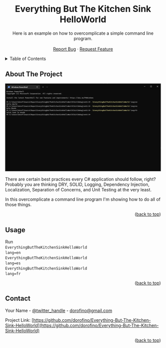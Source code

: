 
<!-- PROJECT LOGO -->
<br />
<div align="center">
<h1 align="center">Everything But The Kitchen Sink HelloWorld</h1>

  <p align="center">
     Here is an example on how to overcomplicate a simple command line program.
    <br />
    <br /> 
    <a href="https://github.com/dorofino/Everything-But-The-Kitchen-Sink-HelloWorld/issues">Report Bug</a>
    ·
    <a href="https://github.com/dorofino/Everything-But-The-Kitchen-Sink-HelloWorld/issues">Request Feature</a>
  </p>
</div>



<!-- TABLE OF CONTENTS -->
<details>
  <summary>Table of Contents</summary>
  <ol>
    <li>
      <a href="#about-the-project">About The Project</a>
      <ul>
        <li><a href="#built-with">Built With</a></li>
      </ul>
    </li>
    <li>
      <a href="#getting-started">Getting Started</a>
      <ul>
        <li><a href="#prerequisites">Prerequisites</a></li>
        <li><a href="#installation">Installation</a></li>
      </ul>
    </li>
    <li><a href="#usage">Usage</a></li>
    <li><a href="#roadmap">Roadmap</a></li>
    <li><a href="#contributing">Contributing</a></li>
    <li><a href="#license">License</a></li>
    <li><a href="#contact">Contact</a></li>
    <li><a href="#acknowledgments">Acknowledgments</a></li>
  </ol>
</details>



<!-- ABOUT THE PROJECT -->
## About The Project

[![Product Name Screen Shot][product-screenshot]](https://example.com)

There are certain best practices every C# application should follow, right? 
Probably you are thinking DRY, SOLID, Logging, Dependency Injection, Localization, Separation of Concerns, and Unit Testing at the very least. 

In this overcomplicate a command line program I'm showing how to do all of those things.

<p align="right">(<a href="#readme-top">back to top</a>)</p>


<!-- USAGE EXAMPLES -->
## Usage

Run<br>
<code>EverythingButTheKitchenSinkHelloWorld lang=en</code><br>
<code>EverythingButTheKitchenSinkHelloWorld lang=es</code><br>
<code>EverythingButTheKitchenSinkHelloWorld lang=fr</code>

<p align="right">(<a href="#readme-top">back to top</a>)</p>


<!-- CONTACT -->
## Contact

Your Name - [@twitter_handle](https://twitter.com/dorofino) - dorofino@gmail.com

Project Link: [https://github.com/dorofino/Everything-But-The-Kitchen-Sink-HelloWorld](https://github.com/dorofino/Everything-But-The-Kitchen-Sink-HelloWorld)

<p align="right">(<a href="#readme-top">back to top</a>)</p


<!-- MARKDOWN LINKS & IMAGES -->
<!-- https://www.markdownguide.org/basic-syntax/#reference-style-links -->
[contributors-shield]: https://img.shields.io/github/contributors/github_username/repo_name.svg?style=for-the-badge
[contributors-url]: https://github.com/dorofino/Everything-But-The-Kitchen-Sink-HelloWorld/graphs/contributors
[forks-shield]: https://img.shields.io/github/forks/github_username/repo_name.svg?style=for-the-badge
[forks-url]: https://github.com/dorofino/Everything-But-The-Kitchen-Sink-HelloWorld/network/members
[stars-shield]: https://img.shields.io/github/stars/github_username/repo_name.svg?style=for-the-badge
[stars-url]: https://github.com/dorofino/Everything-But-The-Kitchen-Sink-HelloWorld/stargazers
[issues-shield]: https://img.shields.io/github/issues/github_username/repo_name.svg?style=for-the-badge
[issues-url]: https://github.com/dorofino/Everything-But-The-Kitchen-Sink-HelloWorld/issues
[license-shield]: https://img.shields.io/github/license/github_username/repo_name.svg?style=for-the-badge
[license-url]: https://github.com/dorofino/Everything-But-The-Kitchen-Sink-HelloWorld/blob/master/LICENSE.txt
[linkedin-shield]: https://img.shields.io/badge/-LinkedIn-black.svg?style=for-the-badge&logo=linkedin&colorB=555
[linkedin-url]: https://linkedin.com/in/dorofino
[product-screenshot]: https://github.com/dorofino/EverythingButTheKitchenSinkHelloWorld/blob/master/EverythingButTheKitchenSinkHelloWorld/PowerShell.png
